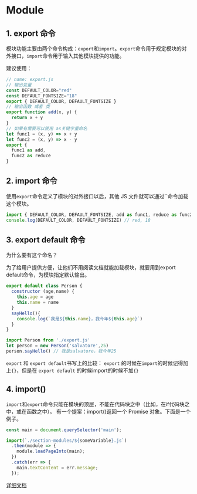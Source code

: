 # Module

## 1. export 命令
模块功能主要由两个命令构成：`export`和`import`。`export`命令用于规定模块的对外接口，`import`命令用于输入其他模块提供的功能。

建议使用：
```js
// name: export.js
// 输出变量
const DEFAULT_COLOR="red"
const DEFAULT_FONTSIZE="18"
export { DEFAULT_COLOR, DEFAULT_FONTSIZE }
// 输出函数 或者 类
export function add(x, y) {
  return x + y
}
// 如果有需要可以使用 as关键字重命名
let func1 = (x, y) => x + y
let func2 = (x, y) => x - y
export {
  func1 as add,
  func2 as reduce
}
```
## 2. import 命令
使用`export`命令定义了模块的对外接口以后，其他 JS 文件就可以通过``命令加载这个模块。
```js
import { DEFAULT_COLOR, DEFAULT_FONTSIZE, add as func1, reduce as func2 } from './export.js'
console.log(DEFAULT_COLOR, DEFAULT_FONTSIZE) // red, 18
```
## 3. export default 命令
为什么要有这个命名？

为了给用户提供方便，让他们不用阅读文档就能加载模块，就要用到export default命令，为模块指定默认输出。
```js
export default class Person {
  constructor (age,name) {
    this.age = age
    this.name = name
  }
  sayHello(){
    console.log(`我是${this.name}，我今年${this.age}`)
  }
}
```
```js
import Person from './export.js'
let person = new Person('salvatore',25)
person.sayHello() // 我是salvatore，我今年25
```

`export` 和 `export default`书写上的比较：
`export` 的时候在`import`的时候记得加上`{}`，但是在 `export default` 的时候import的时候不加`{}`
## 4. import()
`import`和`export`命令只能在模块的顶层，不能在代码块之中（比如，在if代码块之中，或在函数之中）。
有一个提案：import()返回一个 Promise 对象。下面是一个例子。
```js
const main = document.querySelector('main');

import(`./section-modules/${someVariable}.js`)
  .then(module => {
    module.loadPageInto(main);
  })
  .catch(err => {
    main.textContent = err.message;
  });
```
[详细文档](http://es6.ruanyifeng.com/#docs/module)

<back-to-top />

<gitask />
